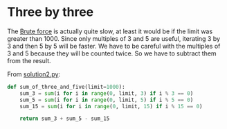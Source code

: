 # Three by three

The [Brute force](solution1.md) is actually quite slow, at least it would be if
the limit was greater than 1000. Since only multiples of 3 and 5 are useful,
iterating 3 by 3 and then 5 by 5 will be faster. We have to be careful with the
multiples of 3 and 5 because they will be counted twice. So we have to subtract
them from the result.

From [solution2.py](https://github.com/TurtleSmoke/Project-Euler/blob/main/problems/problem_0001/solution2.py):

```python
def sum_of_three_and_five(limit=1000):
    sum_3 = sum(i for i in range(0, limit, 3) if i % 3 == 0)
    sum_5 = sum(i for i in range(0, limit, 5) if i % 5 == 0)
    sum_15 = sum(i for i in range(0, limit, 15) if i % 15 == 0)

    return sum_3 + sum_5 - sum_15
```
